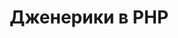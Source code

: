 ---
extends: _layouts.tag
section: content
title: Дженерики в PHP
description: Подборка статей про дженерики в PHP
---
